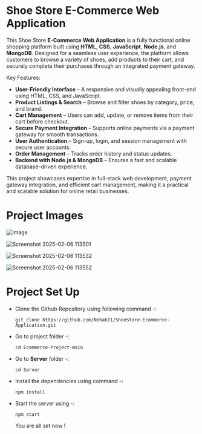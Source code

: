 # Shoe Store E-Commerce Web Application

This Shoe Store **E-Commerce Web Application** is a fully functional online shopping platform built using **HTML**, **CSS**, **JavaScript**, **Node.js**, and **MongoDB**. Designed for a seamless user experience, 
the platform allows customers to browse a variety of shoes, add products to their cart, and securely complete their purchases through an integrated payment gateway.

Key Features:
- **User-Friendly Interface** – A responsive and visually appealing front-end using HTML, CSS, and JavaScript.
- **Product Listings & Search** – Browse and filter shoes by category, price, and brand.
- **Cart Management** – Users can add, update, or remove items from their cart before checkout.
- **Secure Payment Integration** – Supports online payments via a payment gateway for smooth transactions.
- **User Authentication** – Sign-up, login, and session management with secure user accounts.
- **Order Management** – Tracks order history and status updates.
- **Backend with Node.js & MongoDB** – Ensures a fast and scalable database-driven experience.
  
This project showcases expertise in full-stack web development, payment gateway integration, and efficient cart management, making it a practical and scalable solution for online retail businesses.

# Project Images 

![image](https://github.com/user-attachments/assets/2fb86a9f-f4e3-46e4-992d-629ba3acd433)

![Screenshot 2025-02-06 113501](https://github.com/user-attachments/assets/4a284d1e-a6f1-408d-a4db-544b91072215)

![Screenshot 2025-02-06 113532](https://github.com/user-attachments/assets/658a8691-a19e-48f2-abd6-6fefb562c56c)

![Screenshot 2025-02-06 113552](https://github.com/user-attachments/assets/dd11ae74-ad69-454b-9749-e39e254878a7)

# Project Set Up

- Clone the Github Repository using following command -:
  ```
  git clone https://github.com/Neha611/ShoeStore-Ecommerce-Application.git
  ```
- Go to project folder -:
  ```
  cd Ecommerce-Project-main
  ```
- Go to **Server** folder -:
  ```
  cd Server
  ```
- Install the dependencies using command -:
  ```
  npm install
  ```
- Start the server using -:
  ```
  npm start
  ```
  You are all set now !
